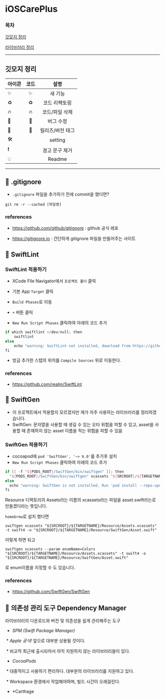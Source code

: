 # iOSCarePlus



### 목차

[깃모지 정리](#깃모지-정리)

[라이브러리 정리](#🍏-.gitignore)



---



## 깃모지 정리

| 아이콘 | 코드 | 설명 |
|:---|:---:|:---:|
|✨|:sparkles:| 새 기능 |
|♻️|:recycle:| 코드 리팩토링 |
|🔥|:fire:| 코드/파일 삭제 |
|🐛|:bug:| 버그 수정 |
|🔖|:bookmark:| 릴리즈/버전 태그 |
|🛠||setting|
|❗️||경고 문구 제거|
|💡||Readme|



---



## 🍏 .gitignore

* `.gitignore` 파일을 추가하기 전에 commit을 했다면?

```
git rm -r --cached [파일명]
```



### references

* https://github.com/github/gitignore : github 공식 레포

* https://gitignore.io : 간단하게 gitignore 파일을 만들어주는 사이트



## 🍏 SwiftLint

### SwiftLint 적용하기

* XCode File Navigator에서 `프로젝트 폴더` 클릭
* 기본 App `Target` 클릭
* `Build Phases`로 이동
* `+` 버튼 클릭

* `New Run Script Phases` 클릭하여 아래의 코드 추가

```swift
if which swiftlint >/dev/null; then
    swiftlint
else
    echo "warning: SwiftLint not installed, download from https://github.com/realm/SwiftLint"
fi
```

* 방금 추가한 스텝의 위치를 `Compile Sources` 위로 이동한다.



### references

* https://github.com/realm/SwiftLint



## 🍏 SwiftGen

* 이 프로젝트에서 적용할지 모르겠지만 제가 자주 사용하는 라이브러리를 정리하겠습니다.
* SwiftGen: 문자열을 사용할 때 생길 수 있는 오타 위험을 피할 수 있고, asset을 사용할 때 존재하지 않는 asset 이름을 적는 위험을 피할 수 있음



### SwiftGen 적용하기

* cocoapod에 `pod 'SwiftGen', '~> 6.0'`를 추가후 설치
* `New Run Script Phases` 클릭하여 아래의 코드 추가

```swift
if [[ -f "${PODS_ROOT}/SwiftGen/bin/swiftgen" ]]; then
  "${PODS_ROOT}/SwiftGen/bin/swiftgen" xcassets "${SRCROOT}/${TARGETNAME}/Resource/Assets.xcassets" -t swift4 -o "${SRCROOT}/${TARGETNAME}/Resource/SwiftGen/Asset.swift"
else
  echo "warning: SwiftGen is not installed. Run 'pod install --repo-update' to install it."
fi
```

Resource 디렉토리의 Assets라는 이름의 xcassets라는 파일을 asset.swift라는로 만들겠다라는 뜻입니다.

`homebrew`로 설치 했다면

```
swiftgen xcassets "${SRCROOT}/${TARGETNAME}/Resource/Assets.xcassets" -t swift4 -o "${SRCROOT}/${TARGETNAME}/Resource/SwiftGen/Asset.swift"
```

이렇게 하면 되고 

```
swiftgen xcassets --param enumName=Colors "${SRCROOT}/${TARGETNAME}/Resource/Assets.xcassets" -t swift4 -o "${SRCROOT}/${TARGETNAME}/Resource/SwiftGen/Asset.swift"
```

로 enum이름을 지정할 수 도 있습니다.



### references

- https://github.com/SwiftGen/SwiftGen



## 🍏 의존성 관리 도구 Dependency Manager



라이브러리의 다운로드와 버전 및 의존성을 쉽게 관리해주는 도구

* *SPM (Swift Package Manager)*

​    * *Apple 공식!* 앞으로 대부분 상용될 것이다.

​    \* 비교적 최근에 출시되어서 아직 지원하지 않는 라이브러리들이 있다.

* *CocoaPods*

​    \* 대중적이고 사용하기 편리하다. 대부분의 라이브러리를 지원하고 있다.

​    \* Workspace 환경에서 작업해야하며, 빌드 시간이 오래걸린다.

* *Carthage

